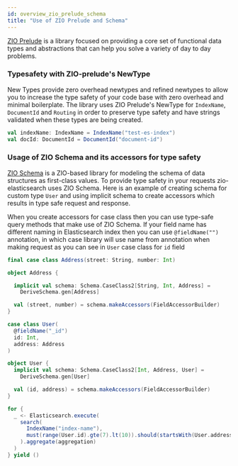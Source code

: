 ```yaml
---
id: overview_zio_prelude_schema
title: "Use of ZIO Prelude and Schema"
---
```


[ZIO Prelude](https://zio.github.io/zio-prelude/docs/overview/overview_index) is a library focused on providing a core set of functional data types and abstractions that can help you solve a variety of day to day problems.

### Typesafety with ZIO-prelude's NewType

New Types provide zero overhead newtypes and refined newtypes to allow you to increase the type safety of your code base with zero overhead and minimal boilerplate.
The library uses ZIO Prelude's NewType for `IndexName`, `DocumentId` and `Routing` in order to preserve type safety and have strings validated when these types are being created.

```scala
val indexName: IndexName = IndexName("test-es-index")
val docId: DocumentId = DocumentId("document-id")
```

### Usage of ZIO Schema and its accessors for type safety

[ZIO Schema](https://zio.dev/zio-schema/) is a ZIO-based library for modeling the schema of data structures as first-class values.
To provide type safety in your requests zio-elasticsearch uses ZIO Schema. Here is an example of creating schema for custom type `User` and using implicit schema to create accessors which results in type safe request and response.

When you create accessors for case class then you can use type-safe query methods that make use of ZIO Schema. 
If your field name has different naming in Elasticsearch index then you can use `@fieldName("")` annotation, in which case library
will use name from annotation when making request as you can see in `User` case class for `id` field

```scala
final case class Address(street: String, number: Int)

object Address {

  implicit val schema: Schema.CaseClass2[String, Int, Address] =
    DeriveSchema.gen[Address]

  val (street, number) = schema.makeAccessors(FieldAccessorBuilder)
}

case class User(
  @fieldName("_id")
  id: Int,
  address: Address
)

object User {
  implicit val schema: Schema.CaseClass2[Int, Address, User] =
    DeriveSchema.gen[User]

  val (id, address) = schema.makeAccessors(FieldAccessorBuilder)
}

for {
  _ <- Elasticsearch.execute(
    search(
      IndexName("index-name"),
      must(range(User.id).gte(7).lt(10)).should(startsWith(User.address / Address.street, "ZIO"))
    ).aggregate(aggregation)
  )
} yield ()
```

